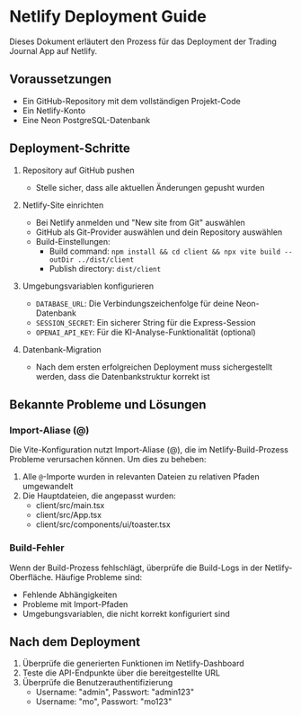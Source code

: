 # Netlify Deployment Guide

Dieses Dokument erläutert den Prozess für das Deployment der Trading Journal App auf Netlify.

## Voraussetzungen

- Ein GitHub-Repository mit dem vollständigen Projekt-Code
- Ein Netlify-Konto
- Eine Neon PostgreSQL-Datenbank

## Deployment-Schritte

1. Repository auf GitHub pushen
   - Stelle sicher, dass alle aktuellen Änderungen gepusht wurden

2. Netlify-Site einrichten
   - Bei Netlify anmelden und "New site from Git" auswählen
   - GitHub als Git-Provider auswählen und dein Repository auswählen
   - Build-Einstellungen:
     - Build command: `npm install && cd client && npx vite build --outDir ../dist/client`
     - Publish directory: `dist/client`

3. Umgebungsvariablen konfigurieren
   - `DATABASE_URL`: Die Verbindungszeichenfolge für deine Neon-Datenbank
   - `SESSION_SECRET`: Ein sicherer String für die Express-Session
   - `OPENAI_API_KEY`: Für die KI-Analyse-Funktionalität (optional)

4. Datenbank-Migration
   - Nach dem ersten erfolgreichen Deployment muss sichergestellt werden, dass die Datenbankstruktur korrekt ist

## Bekannte Probleme und Lösungen

### Import-Aliase (@)
Die Vite-Konfiguration nutzt Import-Aliase (@), die im Netlify-Build-Prozess Probleme verursachen können. Um dies zu beheben:

1. Alle `@`-Importe wurden in relevanten Dateien zu relativen Pfaden umgewandelt
2. Die Hauptdateien, die angepasst wurden:
   - client/src/main.tsx
   - client/src/App.tsx
   - client/src/components/ui/toaster.tsx

### Build-Fehler
Wenn der Build-Prozess fehlschlägt, überprüfe die Build-Logs in der Netlify-Oberfläche. Häufige Probleme sind:
- Fehlende Abhängigkeiten
- Probleme mit Import-Pfaden
- Umgebungsvariablen, die nicht korrekt konfiguriert sind

## Nach dem Deployment

1. Überprüfe die generierten Funktionen im Netlify-Dashboard
2. Teste die API-Endpunkte über die bereitgestellte URL
3. Überprüfe die Benutzerauthentifizierung
   - Username: "admin", Passwort: "admin123"
   - Username: "mo", Passwort: "mo123"